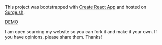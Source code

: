 This project was bootstrapped with [Create React App](https://github.com/facebookincubator/create-react-app) and hosted on [Surge.sh](http://surge.sh).

[DEMO](http://jasonleecochran.com)

I am open sourcing my website so you can fork it and make it your own. If you
have opinions, please share them. Thanks!
